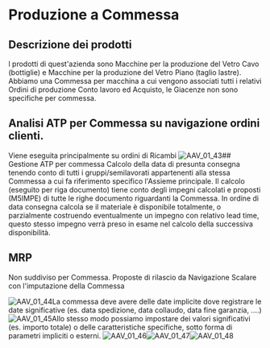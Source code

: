 # Produzione a Commessa
## Descrizione dei prodotti
l prodotti di quest'azienda sono Macchine per la produzione del Vetro Cavo (bottiglie) e Macchine per la produzione del Vetro Piano (taglio lastre).
Abbiamo una Commessa per macchina a cui vengono associati tutti i relativi Ordini di produzione Conto lavoro ed Acquisto, le Giacenze non sono specifiche per commessa.

## Analisi ATP per Commessa  su navigazione ordini clienti.
Viene eseguita principalmente su ordini di Ricambi
![AAV_01_43](https://doc.smeup.com/immagini/AAV_01_05/AAV_01_43.png)## Gestione ATP per commessa
Calcolo della data di presunta consegna tenendo conto di tutti i gruppi/semilavorati appartenenti alla stessa Commessa a cui fa riferimento specifico l'Assieme principale.
Il calcolo (eseguito per riga documento) tiene conto degli impegni calcolati e proposti (M5IMPE) di tutte le righe documento riguardanti la Commessa.
In ordine di data consegna calcola se il materiale è disponibile totalmente, o parzialmente costruendo eventualmente un impegno con relativo lead time, questo stesso impegno verrà preso in esame nel calcolo della successiva disponibilità.

## MRP
Non  suddiviso per Commessa.
Proposte di rilascio da Navigazione Scalare con l'imputazione della Commessa


![AAV_01_44](https://doc.smeup.com/immagini/AAV_01_05/AAV_01_44.png)La commessa deve avere delle date implicite dove registrare le date significative (es. data spedizione, data collaudo, data fine garanzia, ....)
![AAV_01_45](https://doc.smeup.com/immagini/AAV_01_05/AAV_01_45.png)Allo stesso modo possiamo impostare dei valori significativi (es. importo totale) o delle caratteristiche specifiche, sotto forma di parametri impliciti o esterni.
![AAV_01_46](https://doc.smeup.com/immagini/AAV_01_05/AAV_01_46.png)![AAV_01_47](https://doc.smeup.com/immagini/AAV_01_05/AAV_01_47.png)![AAV_01_48](https://doc.smeup.com/immagini/AAV_01_05/AAV_01_48.png)